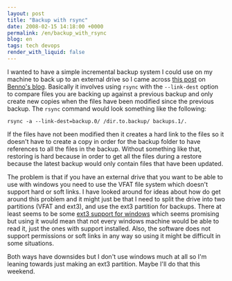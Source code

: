 ```yaml
---
layout: post
title: "Backup with rsync"
date: 2008-02-15 14:18:00 +0000
permalink: /en/backup_with_rsync
blog: en
tags: tech devops
render_with_liquid: false
---
```


I wanted to have a simple incremental backup system I could use on my machine to
back up to an external drive so I came across [this
post](http://benno.id.au/blog/2007/05/30/rsync-backup) on [Benno's
blog](http://benno.id.au/blog/). Basically it involves using `rsync` with the
`--link-dest` option to compare files you are backing up against a previous
backup and only create new copies when the files have been modified since the
previous backup. The `rsync` command would look something like the following:

```shell
rsync -a --link-dest=backup.0/ /dir.to.backup/ backups.1/.
```

If the files have not been modified then it creates a hard link to the files so
it doesn't have to create a copy in order for the backup folder to have
references to all the files in the backup. Without something like that,
restoring is hard because in order to get all the files during a restore
because the latest backup would only contain files that have been updated.

The problem is that if you have an external drive that you want to be able to
use with windows you need to use the VFAT file system which doesn't support hard
or soft links. I have looked around for ideas about how do get around this
problem and it might just be that I need to split the drive into two partitions
(VFAT and ext3), and use the ext3 partition for backups. There at least seems to be
some [ext3 support for windows](http://www.fs-driver.org/) which seems
promising but using it would mean that not every windows machine would be able
to read it, just the ones with support installed. Also, the software does not
support permissions or soft links in any way so using it might be difficult in
some situations.

Both ways have downsides but I don't use windows much at all so I'm leaning
towards just making an ext3 partition. Maybe I'll do that this weekend.

